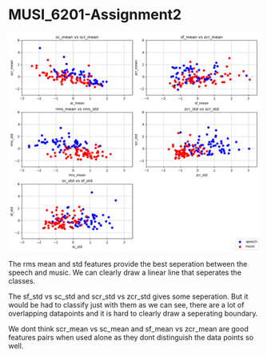 # MUSI_6201-Assignment2

![Plots](plots.png)

The rms mean and std features provide the best seperation between the speech and music. We can clearly draw a linear line that seperates the classes.

The sf_std vs sc_std and scr_std vs zcr_std gives some seperation. But it would be had to classify just with them as we can see, there are a lot of overlapping datapoints and it is hard to clearly draw a seperating boundary.

We dont think scr_mean vs sc_mean and sf_mean vs zcr_mean are good features pairs when used alone as they dont distinguish the data points so well.